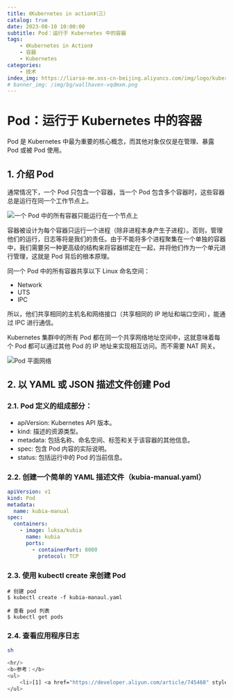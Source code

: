```yaml
---
title: 《Kubernetes in action》（三）
catalog: true
date: 2023-08-10 10:00:00
subtitle: Pod：运行于 Kubernetes 中的容器
tags:
    - 《Kubernetes in Action》
    - 容器
    - Kubernetes
categories:
    - 技术
index_img: https://liarsa-me.oss-cn-beijing.aliyuncs.com/img/logo/kubernetes.png
# banner_img: /img/bg/wallhaven-vqdmxm.png
---
```


# Pod：运行于 Kubernetes 中的容器

Pod 是 Kubernetes 中最为重要的核心概念，而其他对象仅仅是在管理、暴露 Pod 或被 Pod 使用。

## 1. 介绍 Pod

通常情况下，一个 Pod 只包含一个容器，当一个 Pod 包含多个容器时，这些容器总是运行在同一个工作节点上。

 ![一个 Pod 中的所有容器只能运行在一个节点上](/img/article/kubernetes/pod_node_deploy.png)

容器被设计为每个容器只运行一个进程（除非进程本身产生子进程）。否则，管理他们的运行，日志等将是我们的责任。由于不能将多个进程聚集在一个单独的容器中，我们需要另一种更高级的结构来将容器绑定在一起，并将他们作为一个单元进行管理，这就是 Pod 背后的根本原理。

同一个 Pod 中的所有容器共享以下 Linux 命名空间：

 - Network
 - UTS
 - IPC

所以，他们共享相同的主机名和网络接口（共享相同的 IP 地址和端口空间），能通过 IPC 进行通信。

Kubernetes 集群中的所有 Pod 都在同一个共享网络地址空间中，这就意味着每个 Pod 都可以通过其他 Pod 的 IP 地址来实现相互访问。而不需要 NAT 网关。

![Pod 平面网络](/img/article/kubernetes/pod_platform_network.png)

## 2. 以 YAML 或 JSON 描述文件创建 Pod

### 2.1. Pod 定义的组成部分：

 - apiVersion: Kubernetes API 版本。
 - kind: 描述的资源类型。
 - metadata: 包括名称、命名空间、标签和关于该容器的其他信息。
 - spec: 包含 Pod 内容的实际说明。
 - status: 包括运行中的 Pod 的当前信息。

### 2.2. 创建一个简单的 YAML 描述文件（kubia-manual.yaml）

```yaml
apiVersion: v1
kind: Pod
metadata:
  name: kubia-manual
spec:
  containers:
    - image: luksa/kubia
      name: kubia
      ports:
        - containerPort: 8080
          protocol: TCP
```

### 2.3. 使用 kubectl create 来创建 Pod

```shell
# 创建 pod
$ kubectl create -f kubia-manaul.yaml

# 查看 pod 列表
$ kubectl get pods
```

### 2.4. 查看应用程序日志

```sh
sh

<hr/>
<b>参考：</b>
<ul>
    <li>[1] <a href="https://developer.aliyun.com/article/745468" style="font-weight: bold;">[Kubernetes必备知识： Pod网络模型]</a></li>
</ul>